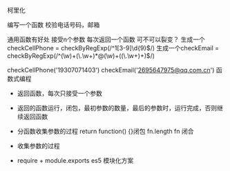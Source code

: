 柯里化

编写一个函数  校验电话号码，邮箱

通用函数有好处  接受n个参数  每次返回一个函数
可不可以裂变？
生成一个checkCellPhone = checkByRegExp(/^1[3-9]\d{9}$/)
生成一个checkEmail = checkByRegExp(/^(\w)+(\.\w+)*@(\w)+((\.\w+)+)$/)

checkCellPhone('19307071403')
checkEmail('2695647975@qq.com.cn')
函数式编程

- 返回函数，每次只接受一个参数
- 返回的函数运行，闭包，最初参数的数量，最后的参数时，运行完成，否则继续返回函数

- 分函数收集参数的过程
    return function() {}闭包  fn.length  fn 闭合
- 收集参数的过程

- require + module.exports es5 模块化方案